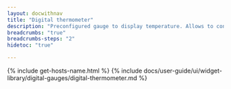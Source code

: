 ```yaml
---
layout: docwithnav
title: "Digital thermometer"
description: "Preconfigured gauge to display temperature. Allows to configure temperature range, gradient colors, and other settings."
breadcrumbs: "true"
breadcrumbs-steps: "2"
hidetoc: "true"

---
```

{% include get-hosts-name.html %}
{% include docs/user-guide/ui/widget-library/digital-gauges/digital-thermometer.md %}
